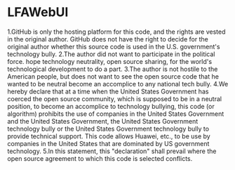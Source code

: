 # LFAWebUI

1.GitHub is only the hosting platform for this code, and the rights are vested in the original author. GitHub does not have the right to decide for the original author whether this source code is used in the U.S. government's technology bully.
2.The author did not want to participate in the political force. hope technology neutrality, open source sharing, for the world's technological development to do a part.
3.The author is not hostile to the American people, but does not want to see the open source code that he wanted to be neutral become an accomplice to any national tech bully.
4.We hereby declare that at a time when the United States Government has coerced the open source community, which is supposed to be in a neutral position, to become an accomplice to technology bullying, this code (or algorithm) prohibits the use of companies in the United States Government and the United States Government, the United States Government technology bully or the United States Government technology bully to provide technical support. This code allows Huawei, etc., to be use by companies in the United States that are dominated by US government technology.
5.In this statement, this "declaration" shall prevail where the open source agreement to which this code is selected conflicts.
